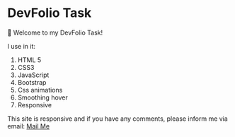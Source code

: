 
# DevFolio Task 

🚀 Welcome to my DevFolio Task!

I use in it:

1. HTML 5
2. CSS3
3. JavaScript
4. Bootstrap
5. Css animations
6. Smoothing hover
7. Responsive 

This site is responsive and if you have any comments, please inform me via email: [Mail Me](mailto:yousefshwaly@gmail.com)
